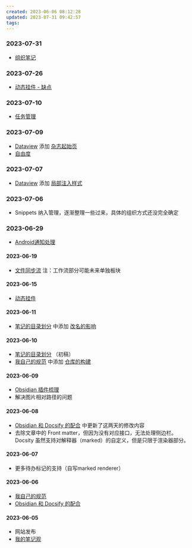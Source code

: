 ```yaml
---
created: 2023-06-06 08:12:28
updated: 2023-07-31 09:42:57
tags: 
---
```


### 2023-07-31

- [组织笔记](/Notes/0008_组织笔记.md)

### 2023-07-26

- [动态挂件 - 缺点](/Notes/0005_动态挂件.md?id=缺点-2023-07-26-074451)

### 2023-07-10

- [任务管理](/Notes/0007_任务管理.md)

### 2023-07-09

- [Dataview](/Notes/Snippets/Dataview/) 添加 [杂志起始页](/Notes/Snippets/Dataview/杂志起始页)
- [自由度](/Notes/0006_自由度.md)

### 2023-07-07

- [Dataview](/Notes/Snippets/Dataview/) 添加 [局部注入样式](/Notes/Snippets/Dataview/局部注入样式)

### 2023-07-06

- Snippets 纳入管理，逐渐整理一些过来，具体的组织方式还没完全确定

### 2023-06-29

- [Android通知处理](/Notes/Workflow/Android通知处理规则.md)

#### 2023-06-19

- [文件同步流](/Notes/Workflow/FileSync.md) 注：工作流部分可能未来单独板块

#### 2023-06-15

- [动态挂件](/Notes/0005_动态挂件.md)

#### 2023-06-11

- [笔记的目录划分](/Notes/0004_笔记的目录划分.md) 中添加 [改名的影响](/Notes/0004_笔记的目录划分.md?id=改名的影响)

#### 2023-06-10

- [笔记的目录划分](/Notes/0004_笔记的目录划分.md) （初稿）
- [我自己的规范](/Notes/0001_我自己的规范.md) 中添加 [仓库的构建](/Notes/0001_我自己的规范?id=仓库的构建)

#### 2023-06-09

- [Obsidian 插件梳理](/Notes/0003_Obsidian插件梳理.md)
- 解决图片相对路径的问题

#### 2023-06-08

- [Obsidian 和 Docsify 的配合](/Notes/0002_Obsidian和Docsify的配合.md) 中更新了这两天的修改内容
- 去除文章中的 Front matter，但因为没有对应接口，无法处理侧边栏。Docsity 虽然支持对解释器（marked）的自定义，但是只限于渲染器部分。

#### 2023-06-07

- 更多待办标记的支持（自写marked renderer）

#### 2023-06-06

- [我自己的规范](/Notes/0001_我自己的规范.md)
- [Obsidian 和 Docsify 的配合](/Notes/0002_Obsidian和Docsify的配合.md)

#### 2023-06-05

- 网站发布
- [我的笔记观](/Notes/0000_我的笔记观.md)